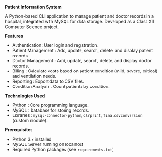 **Patient Information System**

A Python-based CLI application to manage patient and doctor records in a hospital, integrated with MySQL for data storage. Developed as a Class XII Computer Science project.

**Features**
- Authentication: User login and registration.
- Patient Management  : Add, update, search, delete, and display patient records.
- Doctor Management  : Add, update, search, delete, and display doctor records.
- Billing  : Calculate costs based on patient condition (mild, severe, critical) and ventilation needs.
- Reporting  : Export data to CSV files.
- Condition Analysis  : Count patients by condition.

**Technologies Used**
-   Python  : Core programming language.
-   MySQL  : Database for storing records.
-   Libraries  : `mysql-connector-python`, `clrprint`, `finalcsvconversion` (custom module).

 **Prerequisites**
- Python 3.x installed
- MySQL Server running on localhost
- Required Python packages (see `requirements.txt`)
